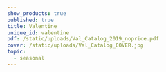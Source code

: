```yaml
---
show_products: true
published: true
title: Valentine
unique_id: valentine
pdf: /static/uploads/Val_Catalog_2019_noprice.pdf
cover: /static/uploads/Val_Catalog_COVER.jpg
topic:
  - seasonal
---
```

